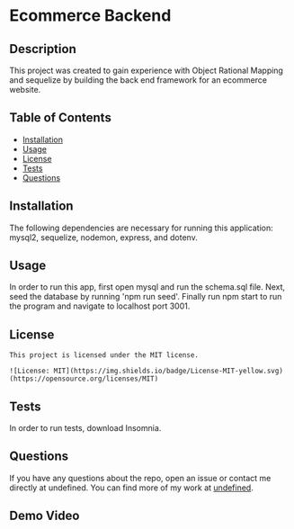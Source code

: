 # Ecommerce Backend

  ## Description

This project was created to gain experience with Object Rational Mapping and sequelize by building the back end framework for an ecommerce website. 

## Table of Contents 

- [Installation](#installation)
- [Usage](#usage)
- [License](#license)
- [Tests](#tests)
- [Questions](#questions)

## Installation

The following dependencies are necessary for running this application: mysql2, sequelize, nodemon, express, and dotenv.

## Usage 

In order to run this app, first open mysql and run the schema.sql file. Next, seed the database by running 'npm run seed'. Finally run npm start to run the program and navigate to localhost port 3001.

## License
  
    This project is licensed under the MIT license. 
      
    ![License: MIT](https://img.shields.io/badge/License-MIT-yellow.svg) (https://opensource.org/licenses/MIT)

## Tests

In order to run tests, download Insomnia.

## Questions

If you have any questions about the repo, open an issue or contact me directly at undefined. You can find more of my work at [undefined](https://github.com/undefined/).

## Demo Video

